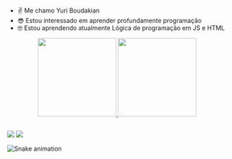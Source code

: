 - ✌ Me chamo Yuri Boudakian
- 😎 Estou interessado em aprender profundamente programação
- 🤓 Estou aprendendo atualmente Lógica de programação em JS e HTML

<div align="center">
  <a href="https://github.com/yuriBoudakian">
  <img height="180em" src="https://github-readme-stats.vercel.app/api?username=yuriBoudakian&show_icons=true&theme=tokyonight&include_all_commits=true&count_private=true"/>
  <img height="180em" src="https://github-readme-stats.vercel.app/api/top-langs/?username=yuriBoudakian&layout=compact&langs_count=7&theme=tokyonight"/>
</div>

##

<div>
  <a href = "https://instagram.com/boudakianyuri" target="_blank"><img src="https://img.shields.io/badge/-Instagram-%23E4405F?style=for-the-badge&logo=instagram&logoColor=white" target="_blank"></a>
  <a href = "mailto:yuriboudakian@gmail.com"><img src="https://img.shields.io/badge/-Gmail-%23333?style=for-the-badge&logo=gmail&logoColor=white" target="_blank"></a>   
</div>

![Snake animation](https://github.com/yuriBoudakian/rafaballerini/blob/output/github-contribution-grid-snake.svg)
 
